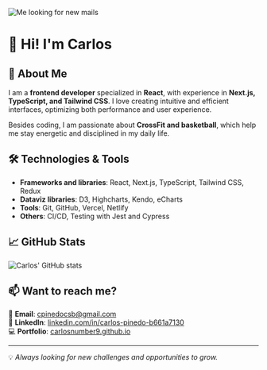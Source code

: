 ![Me looking for new mails](https://64.media.tumblr.com/d3a31666623cf1599b09505e4191c712/tumblr_mlbi1ja9fn1r1mkubo1_500.gifv)


# 👋 Hi! I'm Carlos

## 🚀 About Me
I am a **frontend developer** specialized in **React**, with experience in **Next.js, TypeScript, and Tailwind CSS**. I love creating intuitive and efficient interfaces, optimizing both performance and user experience.

Besides coding, I am passionate about **CrossFit and basketball**, which help me stay energetic and disciplined in my daily life.

## 🛠️ Technologies & Tools
- **Frameworks and libraries**: React, Next.js, TypeScript, Tailwind CSS, Redux
- **Dataviz libraries**: D3, Highcharts, Kendo, eCharts
- **Tools**: Git, GitHub, Vercel, Netlify
- **Others**: CI/CD, Testing with Jest and Cypress

## 📈 GitHub Stats
![Carlos' GitHub stats](https://github-readme-stats.vercel.app/api?username=carlosnumber9&show_icons=true&theme=tokyonight)

## 📫 Want to reach me?
📧 **Email**: [cpinedocsb@gmail.com](mailto:cpinedocsb@gmail.com)  
💼 **LinkedIn**: [linkedin.com/in/carlos-pinedo-b661a7130](https://www.linkedin.com/in/carlos-pinedo-b661a7130/)  
💻 **Portfolio**: [carlosnumber9.github.io](https://carlosnumber9.github.io)

---
💡 *Always looking for new challenges and opportunities to grow.*
